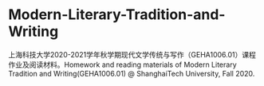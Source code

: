 # Modern-Literary-Tradition-and-Writing
上海科技大学2020-2021学年秋学期现代文学传统与写作（GEHA1006.01）课程作业及阅读材料。Homework and reading materials of Modern Literary Tradition and Writing(GEHA1006.01) @ ShanghaiTech University, Fall 2020.
